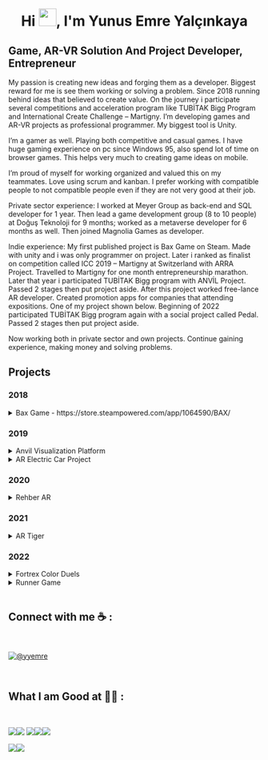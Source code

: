 <h1 align="center">Hi <img src="https://media.giphy.com/media/hvRJCLFzcasrR4ia7z/giphy.gif" width="35">, I'm Yunus Emre Yalçınkaya</h1>

## Game, AR-VR Solution And Project Developer, Entrepreneur


 

My passion is creating new ideas and forging them as a developer. Biggest reward for me is see them working or solving a problem. Since 2018 running behind ideas that believed to create value. On the journey i participate several competitions and acceleration program like TUBİTAK Bigg Program and International Create Challenge – Martigny. I’m developing games and AR-VR projects as professional programmer. My biggest tool is Unity.  

I’m a gamer as well. Playing both competitive and casual games. I have huge gaming experience on pc since Windows 95, also spend lot of time on browser games. This helps very much to creating game ideas on mobile. 

I’m proud of myself for working organized and valued this on my teammates. Love using scrum and kanban. I prefer working with compatible people to not compatible people even if they are not very good at their job. 

Private sector experience: I worked at Meyer Group as back-end and SQL developer for 1 year. Then lead a game development group (8 to 10 people)  at Doğuş Teknoloji for 9 months; worked as a metaverse developer for 6 months as well. Then joined Magnolia Games as developer. 

Indie experience: My first published project is Bax Game on Steam. Made with unity and i was only programmer on project. Later i ranked as finalist on competition called ICC 2019 – Martigny at Switzerland with ARRA Project. Travelled to Martigny for one month entrepreneurship marathon. Later that year i participated TUBİTAK Bigg program with ANVİL Project. Passed 2 stages then put project aside. After this project worked free-lance AR developer. Created promotion apps for companies that attending expositions. One of my project shown below. Beginning of 2022 participated TUBİTAK Bigg program again with a social project called Pedal. Passed 2 stages then put project aside. 

Now working both in private sector and own projects. Continue gaining experience, making money and solving problems. 

 

## Projects 

 ### 2018
 
<details>
 <summary> Bax Game - https://store.steampowered.com/app/1064590/BAX/ </summary>

 ![Bax_01](https://user-images.githubusercontent.com/91455019/201250455-0728949a-b148-4455-847c-4ca9d19ad346.jpg)



Bax is a block-breaker pc game. Made this game to experience every aspect of making a game to steam. Targeted players that play casual games for gain steam achievements with cool visuals. Made this game from scratch. Take part as solo programmer. Used Unity and C#. First published project. 


 </details>
 
 ### 2019
 
<details>
 <summary> Anvil Visualization Platform  </summary>


<img src="https://user-images.githubusercontent.com/91455019/201250651-a7ab6d3c-fa48-49b3-b794-52f9e17355b2.jpeg" alt="drawing" width="200"/>  <img src="https://user-images.githubusercontent.com/91455019/201250657-8e557964-7508-4a37-b9f2-51bf97ccd886.jpeg" alt="drawing" width="200"/>


Anvil is an Augmented Reality group project that improve construction processes. We participated Tübitak Bigg Program with Anvil. I took project owner and programmer roles. Prepared project file and pitch deck. Made pitch deck presentation to Tübitak investors. Programmed MVP through pre-seed progress. MVP created with using Unity and Vuforia Engine. Coded in C#. 

- Worked with Vuforia Engine for AR. 
- Worked with AR Markers. 
- Worked with Unity lighting. 
- Used model optimization methods. 
- Created easy model implementation. 
- Created custom AR ray system which used all of my following projects. 
 </details>
 
<details>
 <summary>AR Electric Car Project  </summary>
 

[![AR Electric Car](https://i9.ytimg.com/vi_webp/L72n6RvPvPY/mq3.webp?sqp=CKyDurkG-oaymwEmCMACELQB8quKqQMa8AEB-AH-BIAC4AKKAgwIABABGGUgVSg_MA8=&rs=AOn4CLAQvYFwMoYXTT2XTyZbqu6MHU-kxQ)](https://youtu.be/L72n6RvPvPY "Click To Watch Video")
<a href="https://youtu.be/L72n6RvPvPY"><img src="https://img.icons8.com/color/48/null/youtube-play.png"/></a>


This project made for exposition attenders to represent their product with augmented reality.  Made several specialized variations of project to customers. Worked as only programmer. Used Unity and Vuforia Engine tools to make. Coded in C#. 

 

- Used Vuforia Engine for AR. 
- Worked with AR Markers. 
- Worked with Unity animations. 

 </details>

### 2020 

 <details>
 <summary>  Rehber AR   </summary>



 [![AR Rehber](https://img.youtube.com/vi/AFmK9gy8NFY/0.jpg)](https://www.youtube.com/watch?v=AFmK9gy8NFY "Click To Watch Video")
<a href="https://www.youtube.com/watch?v=AFmK9gy8NFY"><img src="https://img.icons8.com/color/48/null/youtube-play.png"/></a>

Rehber AR is a free-lance project made for museum presentation. I took motion capture actor and developer role in project. Characters animations made with a mocap device. I acted as a child with motion capture sensors and it turned to animations. I was one of developers in the project as well. Mocap process videos shown below. 

 

- Used Vuforia Engine for AR. 
- Worked with extended reality object state managament. 
- Screen capture feature added. 
- Worked with AR markers. 
- Worked as mocap actor. 

 
##### Mocap Raw 

 [![Mocap Raw](https://img.youtube.com/vi/uNKVJutLWIo/0.jpg)](https://www.youtube.com/watch?v=uNKVJutLWIo "Click To Watch Video")
<a href="https://www.youtube.com/watch?v=uNKVJutLWIo"><img src="https://img.icons8.com/color/48/null/youtube-play.png"/></a>


##### Mocap Processed 

 [![Mocap Processed](https://img.youtube.com/vi/DbhsOskZW0A/0.jpg)](https://www.youtube.com/watch?v=DbhsOskZW0A "Click To Watch Video")
 <a href="https://www.youtube.com/watch?v=DbhsOskZW0A"><img src="https://img.icons8.com/color/48/null/youtube-play.png"/></a>

 </details>
 
### 2021 

 <details>
 <summary>  AR Tiger    </summary>


 [![AR Rehber](https://img.youtube.com/vi/iPZ9lgKwd8Y/0.jpg)](https://www.youtube.com/watch?v=iPZ9lgKwd8Y "Click To Watch Video")
 <a href="https://www.youtube.com/watch?v=iPZ9lgKwd8Y"><img src="https://img.icons8.com/color/48/null/youtube-play.png"/></a>



AR Tiger is a game made for interview case. Used Unity and AR Core. Created as demo of a project. Case turned into a project to restaurants. Used and  improved in Doğuş Teknoloji. 

- Found a problem in everyday life. 
- Created solution with AR game. 
- Created presentation of project. 
- Used Google AR Core. 
- Worked with surface detection. 
- Improved in Doğuş Teknoloji. 

 </details>

### 2022 

 <details>
 <summary>  Fortrex Color Duels    </summary>


 

Fortrex Color Duels is a deprecated project which developed as p2e blockchain game. I joined after project started. Used Unity and Firebase. 

- High level project. Aimed biggest multiplayer mobile games like Clash Royale. 
- Created save load system. 
- Used Firebase as database solution. Created database system. 
- Added authentication as both front-end and back-end. 
- Added 3 type of in-game adds. 
- Added in-game purchase system. 

 </details>


 <details>
 <summary>  Runner Game     </summary>

Runner Game is one of progressed game I worked as developer and designer. Developed 3 mechanics and ending animation. Jump mechanic not shown below. Used unity to make game. 

 

- Created design document. 
- Worked with particles and particle colliders. 
- Worked with materials and different color models. 
- Used and edited shaders. 

 

Runner Game Color Changing

 [![AR Rehber](https://img.youtube.com/vi/WGnphnrfqi4/0.jpg)](https://www.youtube.com/watch?v=WGnphnrfqi4 "Click To Watch Video")
 <a href="https://www.youtube.com/watch?v=WGnphnrfqi4"><img src="https://img.icons8.com/color/48/null/youtube-play.png"/></a>

Runner Game Invisibility

 [![AR Rehber](https://img.youtube.com/vi/rvDhIL_A9NU/0.jpg)](https://www.youtube.com/watch?v=rvDhIL_A9NU "Click To Watch Video")
 <a href="https://www.youtube.com/watch?v=rvDhIL_A9NU"><img src="https://img.icons8.com/color/48/null/youtube-play.png"/></a>

Runner Game Ending

 [![AR Rehber](https://img.youtube.com/vi/sFPtqRW8os0/0.jpg)](https://www.youtube.com/watch?v=sFPtqRW8os0 "Click To Watch Video")
 <a href="https://www.youtube.com/watch?v=sFPtqRW8os0"><img src="https://img.icons8.com/color/48/null/youtube-play.png"/></a>

 </details>
 
<br>

## Connect with me ☕ :

<br>

[![@yyemre](https://img.icons8.com/fluency/48/000000/linkedin.png "@yyemre")](https://www.linkedin.com/in/yunus-emre-yalçınkaya/) 

<br>

## What I am Good at 🧑‍💻 :

<br>

<img src="https://img.icons8.com/nolan/64/unity.png"/><img src="https://img.icons8.com/fluency/48/null/augmented-reality.png"/> <img src="https://img.icons8.com/external-flaticons-lineal-color-flat-icons/64/null/external-c-sharp-computer-programming-flaticons-lineal-color-flat-icons.png"/><img src="https://img.icons8.com/arcade/64/null/virtual-reality.png"/><img src="https://img.icons8.com/emoji/48/null/video-game.png"/>

<img src="https://img.icons8.com/external-flaticons-flat-flat-icons/64/null/external-backend-no-code-flaticons-flat-flat-icons-2.png"/><img src="https://img.icons8.com/dusk/64/null/sql.png"/>

<br>
